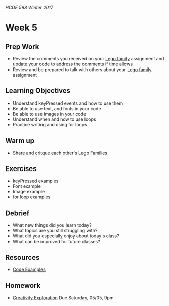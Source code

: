 _HCDE 598 Winter 2017_

# Week 5

## Prep Work
* Review the comments you received on your [Lego family](../week2/homework/lego-family.md) assignment and update your code to address the comments if time allows
* Review and be prepared to talk with others about your [Lego family](../week2/homework/lego-family.md) assignment

## Learning Objectives
* Understand keyPressed events and how to use them
* Be able to use text, and fonts in your code
* Be able to use images in your code
* Understand when and how to use loops
* Practice writing and using for loops

## Warm up
* Share and critque each other's Lego Families

## Exercises
* keyPressed examples
* Font example
* Image example
* for loop examples

## Debrief
* What new things did you learn today?
* What topics are you still struggling with?
* What did you especially enjoy about today's class?
* What can be improved for future classes?

## Resources
* [Code Examples](code)

## Homework
* [Creativity Exploration](homework/creativity-exploration.md) Due Saturday, 05/05, 9pm
